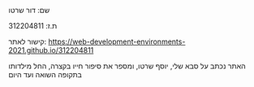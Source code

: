 שם: דור שרטו

ת.ז: 312204811

קישור לאתר: https://web-development-environments-2021.github.io/312204811



האתר נכתב על סבא שלי, יוסף שרטו, ומספר את סיפור חייו בקצרה, החל מילדותו בתקופה השואה ועד היום
